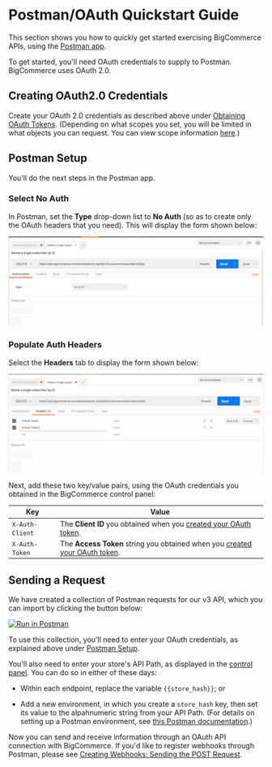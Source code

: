 # <span class="jumptarget" id="postman_qs"> Postman/OAuth Quickstart Guide </span>

This section shows you how to quickly get started exercising BigCommerce APIs, using the <a href="https://www.getpostman.com/" target="_blank">Postman app</a>.

To get started, you'll need OAuth credentials to supply to Postman. BigCommerce uses OAuth 2.0. 

## <span class="jumptarget"> Creating OAuth2.0 Credentials </span>

Create your OAuth 2.0 credentials as described above under [Obtaining OAuth Tokens](#cp_oauth_get). (Depending on what scopes you set, you will be limited in what objects you can request. You can view scope information [here](/api/#oauth-scopes).)

## <span class="jumptarget"> Postman Setup </span>

You'll do the next steps in the Postman app.

### <span class="jumptarget"> Select No Auth </span>

In Postman, set the **Type** drop-down list to **No Auth** (so as to create only the OAuth headers that you need). This will display the form shown below:

![](../assets/postman-noauth.png)

### <span class="jumptarget"> Populate Auth Headers </span>

Select the **Headers** tab to display the form shown below: 

![](../assets/postman-headers.png)

Next, add these two key/value pairs, using the OAuth credentials you obtained in the BigCommerce control panel:

| Key | Value |
|---|---|
| `X-Auth-Client` | The **Client ID** you obtained when you [created your OAuth token](/#cp_oauth_get). |
| `X-Auth-Token` | The **Access Token** string you obtained when you [created your OAuth token](#cp_oauth_get). |


## <span class="jumptarget" id="post_setup"> Sending a Request </span>

We have created a collection of Postman requests for our v3 API, which you can import by clicking the button below:

[![Run in Postman](https://run.pstmn.io/button.svg)](https://app.getpostman.com/run-collection/0911a7fefbc14ed2e4cb)

To use this collection, you'll need to enter your OAuth credentials, as explained above under [Postman Setup](#post_setup).
 
You'll also need to enter your store's API Path, as displayed in the [control panel](#cp_oauth_get). You can do so in either of these days:

* Within each endpoint, replace the variable `{{store_hash}}`; or 

* Add a new environment, in which you create a  `store_hash` key, then set its value to the alpahnumeric string from your API Path. (For&#160;details on setting up a Postman environment, see [this Postman documentation](https://www.getpostman.com/docs/environments).)

Now you can send and receive information through an OAuth API connection with BigCommerce. If you'd like to register webhooks through Postman, please see [Creating Webhooks: Sending the POST Request](/api/#creating-webhooks-sending-the-post-request). 


